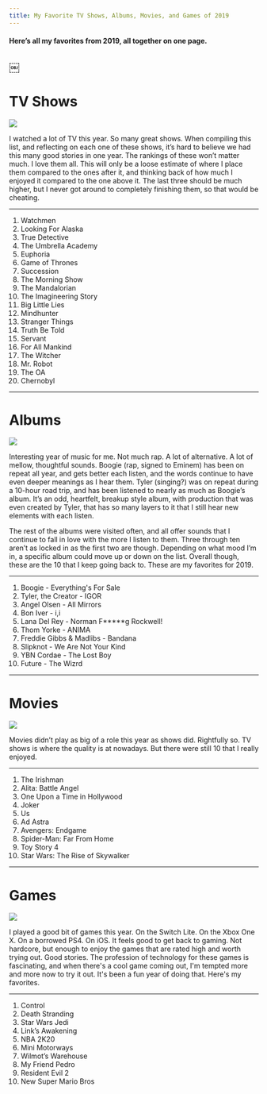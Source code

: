 ```yaml
---
title: My Favorite TV Shows, Albums, Movies, and Games of 2019
---
```


#### Here’s all my favorites from 2019, all together on one page.
￼
---- 

# TV Shows

![][image-1]

I watched a lot of TV this year. So many great shows. When compiling this list, and reflecting on each one of these shows, it’s hard to believe we had this many good stories in one year. The rankings of these won’t matter much. I love them all. This will only be a loose estimate of where I place them compared to the ones after it, and thinking back of how much I enjoyed it compared to the one above it. The last three should be much higher, but I never got around to completely finishing them, so that would be cheating. 

---- 

1. Watchmen
2. Looking For Alaska
3. True Detective
4. The Umbrella Academy
5. Euphoria
6. Game of Thrones
7. Succession
8. The Morning Show
9. The Mandalorian
10. The Imagineering Story
11. Big Little Lies
12. Mindhunter
13. Stranger Things
14. Truth Be Told
15. Servant
16. For All Mankind
17. The Witcher
18. Mr. Robot
19. The OA
20. Chernobyl

---- 
 
# Albums

![][image-2]

Interesting year of music for me. Not much rap. A lot of alternative. A lot of mellow, thoughtful sounds. Boogie (rap, signed to Eminem) has been on repeat all year, and gets better each listen, and the words continue to have even deeper meanings as I hear them. Tyler (singing?) was on repeat during a 10-hour road trip, and has been listened to nearly as much as Boogie’s album. It’s an odd, heartfelt, breakup style album, with production that was even created by Tyler, that has so many layers to it that I still hear new elements with each listen.

The rest of the albums were visited often, and all offer sounds that I continue to fall in love with the more I listen to them. Three through ten aren’t as locked in as the first two are though. Depending on what mood I’m in, a specific album could move up or down on the list. Overall though, these are the 10 that I keep going back to. These are my favorites for 2019.

---- 

1. Boogie - Everything's For Sale
2. Tyler, the Creator - IGOR
3. Angel Olsen - All Mirrors
4. Bon Iver - i,i
5. Lana Del Rey - Norman F\*\*\*\*\*g Rockwell!
6. Thom Yorke - ANIMA
7. Freddie Gibbs & Madlibs - Bandana
8. Slipknot - We Are Not Your Kind
9. YBN Cordae - The Lost Boy
10. Future - The Wizrd

---- 

# Movies

![][image-3]

Movies didn’t play as big of a role this year as shows did. Rightfully so. TV shows is where the quality is at nowadays. But there were still 10 that I really enjoyed.

---- 

1. The Irishman
2. Alita: Battle Angel
3. One Upon a Time in Hollywood
4. Joker
5. Us
6. Ad Astra
7. Avengers: Endgame
8. Spider-Man: Far From Home
9. Toy Story 4
10. Star Wars: The Rise of Skywalker

---- 

# Games

![][image-4]

I played a good bit of games this year. On the Switch Lite. On the Xbox One X. On a borrowed PS4. On iOS. It feels good to get back to gaming. Not hardcore, but enough to enjoy the games that are rated high and worth trying out. Good stories. The profession of technology for these games is fascinating, and when there's a cool game coming out, I'm tempted more and more now to try it out. It's been a fun year of doing that. Here's my favorites.

---- 

1. Control
2. Death Stranding
3. Star Wars Jedi
4. Link’s Awakening
5. NBA 2K20
6. Mini Motorways
7. Wilmot’s Warehouse
8. My Friend Pedro
9. Resident Evil 2
10. New Super Mario Bros

[image-1]:	https://i.imgur.com/YeT8tLt.png
[image-2]:	https://i.imgur.com/ylumkKi.png
[image-3]:	https://i.imgur.com/TUURPp1.png
[image-4]:	https://i.imgur.com/6XHSB5W.png